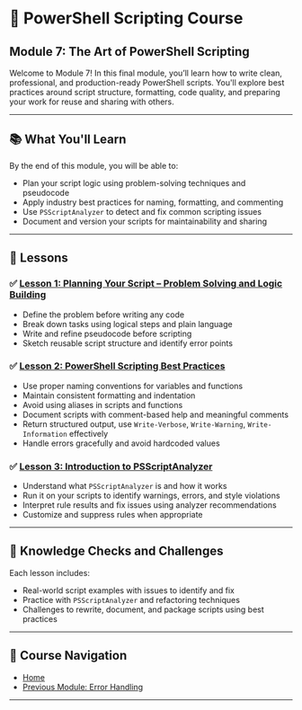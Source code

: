 # 🧩 PowerShell Scripting Course

## Module 7: The Art of PowerShell Scripting

Welcome to Module 7! In this final module, you’ll learn how to write clean, professional, and production-ready PowerShell scripts. You'll explore best practices around script structure, formatting, code quality, and preparing your work for reuse and sharing with others.

---

## 📚 What You'll Learn

By the end of this module, you will be able to:

* Plan your script logic using problem-solving techniques and pseudocode
* Apply industry best practices for naming, formatting, and commenting
* Use `PSScriptAnalyzer` to detect and fix common scripting issues
* Document and version your scripts for maintainability and sharing

---

## 📖 Lessons

### ✅ [Lesson 1: Planning Your Script – Problem Solving and Logic Building](1.Planning.md)

* Define the problem before writing any code
* Break down tasks using logical steps and plain language
* Write and refine pseudocode before scripting
* Sketch reusable script structure and identify error points

### ✅ [Lesson 2: PowerShell Scripting Best Practices](2.Best_Practices.md)

* Use proper naming conventions for variables and functions
* Maintain consistent formatting and indentation
* Avoid using aliases in scripts and functions
* Document scripts with comment-based help and meaningful comments
* Return structured output, use `Write-Verbose`, `Write-Warning`, `Write-Information` effectively
* Handle errors gracefully and avoid hardcoded values

### ✅ [Lesson 3: Introduction to PSScriptAnalyzer](3.PSScriptAnalyzer.md)

* Understand what `PSScriptAnalyzer` is and how it works
* Run it on your scripts to identify warnings, errors, and style violations
* Interpret rule results and fix issues using analyzer recommendations
* Customize and suppress rules when appropriate

---

## 🧠 Knowledge Checks and Challenges

Each lesson includes:

* Real-world script examples with issues to identify and fix
* Practice with `PSScriptAnalyzer` and refactoring techniques
* Challenges to rewrite, document, and package scripts using best practices

---

## 📂 Course Navigation

* [Home](../README.md)
* [Previous Module: Error Handling](../7_External_data/README.md)
---
